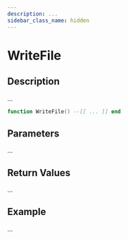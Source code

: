 ```yaml
---
description: ...
sidebar_class_name: hidden
---
```


# WriteFile

## Description

...

```lua
function WriteFile() --[[ ... ]] end
```

## Parameters

...

## Return Values

...

## Example

...


